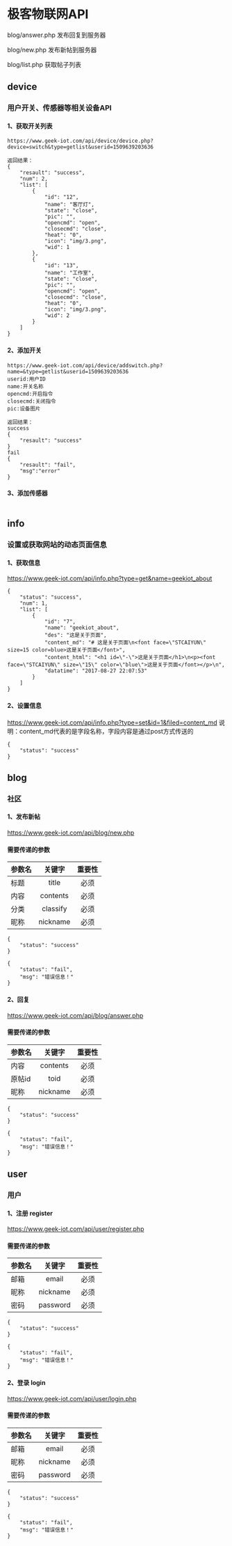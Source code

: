 # 极客物联网API

blog/answer.php
发布回复到服务器

blog/new.php
发布新帖到服务器

blog/list.php
获取帖子列表

## device

### 用户开关、传感器等相关设备API

####  1、获取开关列表
```
https://www.geek-iot.com/api/device/device.php?device=switch&type=getlist&userid=1509639203636

返回结果：
{
    "resault": "success",
    "num": 2,
    "list": [
        {
            "id": "12",
            "name": "客厅灯",
            "state": "close",
            "pic": "",
            "opencmd": "open",
            "closecmd": "close",
            "heat": "0",
            "icon": "img/3.png",
            "wid": 1
        },
        {
            "id": "13",
            "name": "工作室",
            "state": "close",
            "pic": "",
            "opencmd": "open",
            "closecmd": "close",
            "heat": "0",
            "icon": "img/3.png",
            "wid": 2
        }
    ]
}
```

####  2、添加开关
```
https://www.geek-iot.com/api/device/addswitch.php?name=&type=getlist&userid=1509639203636
userid:用户ID
name:开关名称
opencmd:开启指令
closecmd:关闭指令
pic:设备图片

返回结果：
success
{
    "resault": "success"
}
fail
{
    "resault": "fail",
    "msg":"error"
}
```

####  3、添加传感器
```

```

## info
### 设置或获取网站的动态页面信息
#### 1、获取信息
https://www.geek-iot.com/api/info.php?type=get&name=geekiot_about

```
{
    "status": "success",
    "num": 1,
    "list": [
        {
            "id": "7",
            "name": "geekiot_about",
            "des": "这是关于页面",
            "content_md": "# 这是关于页面\n<font face=\"STCAIYUN\" size=15 color=blue>这是关于页面</font>",
            "content_html": "<h1 id=\"-\">这是关于页面</h1>\n<p><font face=\"STCAIYUN\" size=\"15\" color=\"blue\">这是关于页面</font></p>\n",
            "datatime": "2017-08-27 22:07:53"
        }
    ]
}
```
#### 2、设置信息
https://www.geek-iot.com/api/info.php?type=set&id=1&filed=content_md
说明：content_md代表的是字段名称，字段内容是通过post方式传送的
```
{
    "status": "success"
}
```

## blog
### 社区
#### 1、发布新帖
https://www.geek-iot.com/api/blog/new.php
#### 需要传递的参数
|    参数名 |    关键字    |    重要性    |
| --------  |    :----:    |    :----:    |
|    标题   |    title     |     必须     |
|    内容   |    contents  |     必须     |
|    分类   |    classify  |     必须     |
|    昵称   |    nickname  |     必须     |
```
{
    "status": "success"
}
```

```
{
    "status": "fail",
    "msg": "错误信息！"
}
```
#### 2、回复
https://www.geek-iot.com/api/blog/answer.php
#### 需要传递的参数
|    参数名 |    关键字    |    重要性    |
| --------  |    :----:    |    :----:    |
|    内容   |    contents  |     必须     |
|   原帖id  |    toid      |     必须     |
|    昵称   |    nickname  |     必须     |
```
{
    "status": "success"
}
```
```
{
    "status": "fail",
    "msg": "错误信息！"
}
```
## user
### 用户
#### 1、注册 register
https://www.geek-iot.com/api/user/register.php
#### 需要传递的参数
|    参数名 |    关键字    |    重要性    |
| --------  |    :----:    |    :----:    |
|    邮箱   |    email     |     必须     |
|    昵称   |    nickname  |     必须     |
|    密码   |    password  |     必须     |

```
{
    "status": "success"
}
```
```
{
    "status": "fail",
    "msg": "错误信息！"
}
```

#### 2、登录 login
https://www.geek-iot.com/api/user/login.php
#### 需要传递的参数
|    参数名 |    关键字    |    重要性    |
| --------  |    :----:    |    :----:    |
|    邮箱   |    email     |     必须     |
|    昵称   |    nickname  |     必须     |
|    密码   |    password  |     必须     |

```
{
    "status": "success"
}
```
```
{
    "status": "fail",
    "msg": "错误信息！"
}
```


